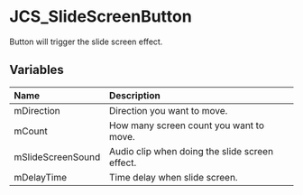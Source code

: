 # JCS_SlideScreenButton

Button will trigger the slide screen effect.

## Variables

| Name              | Description                                    |
|:------------------|:-----------------------------------------------|
| mDirection        | Direction you want to move.                    |
| mCount            | How many screen count you want to move.        |
| mSlideScreenSound | Audio clip when doing the slide screen effect. |
| mDelayTime        | Time delay when slide screen.                  |
